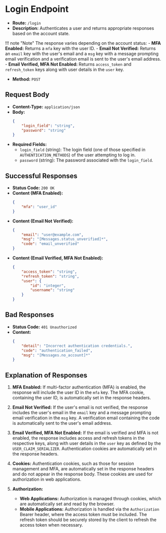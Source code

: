 # Login Endpoint

-   **Route:** `/login`
-   **Description:** Authenticates a user and returns appropriate responses based on the account state.

!!! note "Note"
    The response varies depending on the account status: - **MFA Enabled:** Returns a `mfa` key with the user ID. - **Email Not Verified:** Returns an `email` key with the user's email and a `msg` key with a message prompting email verification and a verification email is sent to the user's email address. - **Email Verified, MFA Not Enabled:** Returns `access_token` and `refresh_token` keys along with user details in the `user` key.

-   **Method:** `POST`

## Request Body

-   **Content-Type:** `application/json`
-   **Body:**
    ```json
    {
        "login_field": "string",
        "password": "string"
    }
    ```
-   **Required Fields:**
    -   `login_field` (string): The login field (one of those specified in `AUTHENTICATION_METHODS`) of the user attempting to log in.
    -   `password` (string): The password associated with the `login_field`.

## Successful Responses

-   **Status Code:** `200 OK`
-   **Content (MFA Enabled):**
    ```json
    {
        "mfa": "user_id"
    }
    ```
-   **Content (Email Not Verified):**
    ```json
    {
        "email": "user@example.com",
        "msg": "[Messages.status_unverified]*",
        "code": "email_unverified"
    }
    ```
-   **Content (Email Verified, MFA Not Enabled):**
    ```json
    {
        "access_token": "string",
        "refresh_token": "string",
        "user": {
            "id": "integer",
            "username": "string"
        }
    }
    ```

## Bad Responses

-   **Status Code:** `401 Unauthorized`
-   **Content:**
    ```json
    {
        "detail": "Incorrect authentication credentials.",
        "code": "authentication_failed",
        "msg": "[Messages.no_account]*"
    }
    ```

## Explanation of Responses

1. **MFA Enabled:** If multi-factor authentication (MFA) is enabled, the response will include the user ID in the `mfa` key. The MFA cookie, containing the user ID, is automatically set in the response headers.

2. **Email Not Verified:** If the user's email is not verified, the response includes the user's email in the `email` key and a message prompting email verification in the `msg` key. A verification email containing the code is automatically sent to the user's email address.

3. **Email Verified, MFA Not Enabled:** If the email is verified and MFA is not enabled, the response includes access and refresh tokens in the respective keys, along with user details in the `user` key as defined by the `USER_CLAIM_SERIALIZER`. Authentication cookies are automatically set in the response headers.

4. **Cookies:** Authentication cookies, such as those for session management and MFA, are automatically set in the response headers and do not appear in the response body. These cookies are used for authorization in web applications.

5. **Authorization:**
    - **Web Applications:** Authorization is managed through cookies, which are automatically set and read by the browser.
    - **Mobile Applications:** Authorization is handled via the `Authorization` Bearer header, where the access token must be included. The refresh token should be securely stored by the client to refresh the access token when necessary.
